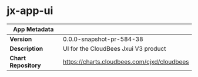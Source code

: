 # jx-app-ui

|App Metadata||
|---|---|
| **Version** | 0.0.0-snapshot-pr-584-38 |
| **Description** | UI for the CloudBees Jxui V3 product |
| **Chart Repository** | https://charts.cloudbees.com/cjxd/cloudbees |
